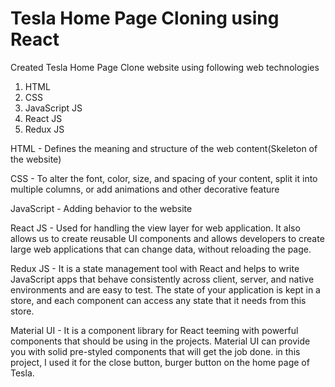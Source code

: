 # Tesla Home Page Cloning using React 

Created Tesla Home Page Clone website using following web technologies

1) HTML 
2) CSS
3) JavaScript JS
4) React JS
5) Redux JS

HTML - Defines the meaning and structure of the web content(Skeleton of the website)

CSS - To alter the font, color, size, and spacing of your content, split it into multiple columns, or add animations and other decorative feature

JavaScript - Adding behavior to the website

React JS - Used for handling the view layer for web application. It also allows us to create reusable UI components and allows developers to create large web applications that can change data, without reloading the page. 

Redux JS - It is a state management tool with React and helps to write JavaScript apps that behave consistently across client, server, and native environments and are easy to test. The state of your application is kept in a store, and each component can access any state that it needs from this store.

Material UI - It is a component library for React teeming with powerful components that should be using in the projects.  Material UI can provide you with solid pre-styled components that will get the job done. in this project, I used it for the close button, burger button on the home page of Tesla. 
